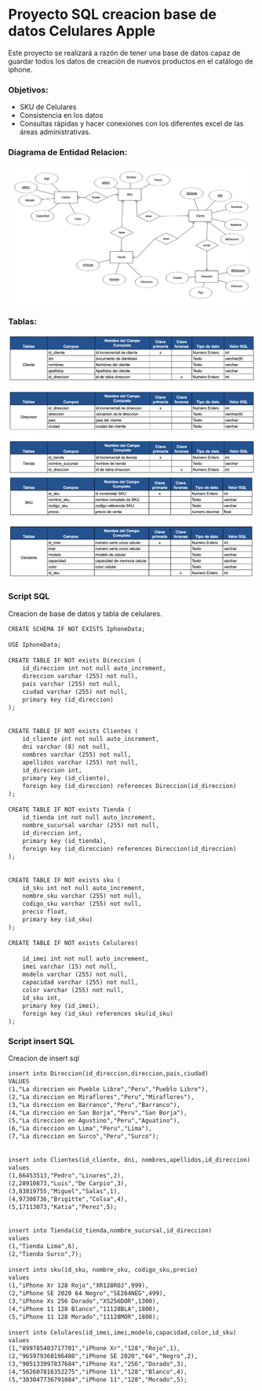 # Proyecto SQL creacion base de datos Celulares Apple

Este proyecto se realizará a razón de tener una base de datos capaz de guardar todos los datos de creación de nuevos productos en el catálogo de iphone.

### Objetivos:

- SKU de Celulares
- Consistencia en los datos
- Consultas rápidas y hacer conexiones con los diferentes excel de las áreas administrativas.

### Diagrama de Entidad Relacion:

![](./img/entidad-relacion.png)

### Tablas:

![](./img/tablas-1.png)
![](./img/tablas-2.png)

### Script SQL

Creacion de base de datos y tabla de celulares.

```
CREATE SCHEMA IF NOT EXISTS IphoneData;

USE IphoneData;

CREATE TABLE IF NOT exists Direccion (
	id_direccion int not null auto_increment,
    direccion varchar (255) not null,
    pais varchar (255) not null,
    ciudad varchar (255) not null,
    primary key (id_direccion)
);


CREATE TABLE IF NOT exists Clientes (
	id_cliente int not null auto_increment,
    dni varchar (8) not null,
    nombres varchar (255) not null,
    apellidos varchar (255) not null,
    id_direccion int,
    primary key (id_cliente),
    foreign key (id_direccion) references Direccion(id_direccion)
);

CREATE TABLE IF NOT exists Tienda (
	id_tienda int not null auto_increment,
    nombre_sucursal varchar (255) not null,
    id_direccion int,
    primary key (id_tienda),
    foreign key (id_direccion) references Direccion(id_direccion)
);


CREATE TABLE IF NOT exists sku (
	id_sku int not null auto_increment,
    nombre_sku varchar (255) not null,
    codigo_sku varchar (255) not null,
    precio float,
    primary key (id_sku)
);

CREATE TABLE IF NOT exists Celulares(

	id_imei int not null auto_increment,
	imei varchar (15) not null,
	modelo varchar (255) not null,
	capacidad varchar (255) not null,
	color varchar (255) not null,
    id_sku int,
    primary key (id_imei),
    foreign key (id_sku) references sku(id_sku)
);

```

### Script insert SQL

Creacion de insert sql

```
insert into Direccion(id_direccion,direccion,pais,ciudad)
VALUES
(1,"La direccion en Pueblo Libre","Peru","Pueblo Libre"),
(2,"La direccion en Miraflores","Peru","Miraflores"),
(3,"La direccion en Barranco","Peru","Barranco"),
(4,"La direccion en San Borja","Peru","San Borja"),
(5,"La direccion en Agustino","Peru","Aguatino"),
(6,"La direccion en Lima","Peru","Lima"),
(7,"La direccion en Surco","Peru","Surco");


insert into Clientes(id_cliente, dni, nombres,apellidos,id_direccion)
values
(1,66453513,"Pedro","Linares",2),
(2,28910873,"Luis","De Carpio",3),
(3,83819755,"Miguel","Salas",1),
(4,97308736,"Brigitte","Colsa",4),
(5,17113073,"Katia","Perez",5);


insert into Tienda(id_tienda,nombre_sucursal,id_direccion)
values
(1,"Tienda Lima",6),
(2,"Tienda Surco",7);

insert into sku(id_sku, nombre_sku, codigo_sku,precio)
values
(1,"iPhone Xr 128 Rojo","XR128ROJ",999),
(2,"iPhone SE 2020 64 Negro","SE264NEG",499),
(3,"iPhone Xs 256 Dorado","XS256DOR",1300),
(4,"iPhone 11 128 Blanco","11128BLA",1800),
(5,"iPhone 11 128 Morado","11128MOR",1800);

insert into Celulares(id_imei,imei,modelo,capacidad,color,id_sku)
values
(1,"899785403717701","iPhone Xr","128","Rojo",1),
(2,"965979360196480","iPhone SE 2020","64","Negro",2),
(3,"905133997837684","iPhone Xs","256","Dorado",3),
(4,"562607816352275","iPhone 11","128","Blanco",4),
(5,"303047736791084","iPhone 11","128","Morado",5);

```
